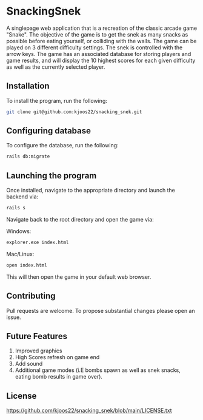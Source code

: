 # SnackingSnek

A singlepage web application that is a recreation of the classic arcade game "Snake". The objective of the game is to get the snek as many snacks as possible before eating yourself, or colliding with the walls. The game can be played on 3 different difficulty settings. The snek is controlled with the arrow keys. The game has an associated database for storing players and game results, and will display the 10 highest scores for each given difficulty as well as the currently selected player.

## Installation
To install the program, run the following:

```bash
git clone git@github.com:kjoos22/snacking_snek.git
```
## Configuring database
To configure the database, run the following:

```bash
rails db:migrate
```

## Launching the program
Once installed, navigate to the appropriate directory and launch the backend via:

```bash
rails s
```

Navigate back to the root directory and open the game via:

Windows:
```bash
explorer.exe index.html
```

Mac/Linux:
```bash
open index.html
```

This will then open the game in your default web browser.

## Contributing
Pull requests are welcome. To propose substantial changes please open an issue.

## Future Features
1. Improved graphics
2. High Scores refresh on game end
3. Add sound
4. Additional game modes (i.E bombs spawn as well as snek snacks, eating bomb results in game over).

## License
https://github.com/kjoos22/snacking_snek/blob/main/LICENSE.txt

